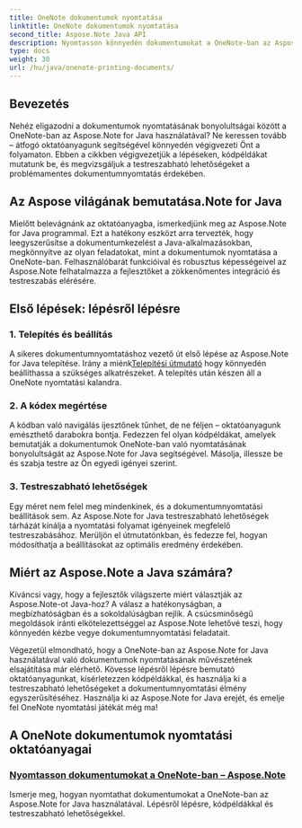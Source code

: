 ```yaml
---
title: OneNote dokumentumok nyomtatása
linktitle: OneNote dokumentumok nyomtatása
second_title: Aspose.Note Java API
description: Nyomtasson könnyedén dokumentumokat a OneNote-ban az Aspose.Note for Java segítségével. Ezek az oktatóanyagok lépésről lépésre útmutatást és kódpéldákat kínálnak a zökkenőmentes dokumentumnyomtatáshoz.
type: docs
weight: 30
url: /hu/java/onenote-printing-documents/
---
```


## Bevezetés

Nehéz eligazodni a dokumentumok nyomtatásának bonyolultságai között a OneNote-ban az Aspose.Note for Java használatával? Ne keressen tovább – átfogó oktatóanyagunk segítségével könnyedén végigvezeti Önt a folyamaton. Ebben a cikkben végigvezetjük a lépéseken, kódpéldákat mutatunk be, és megvizsgáljuk a testreszabható lehetőségeket a problémamentes dokumentumnyomtatás érdekében.

## Az Aspose világának bemutatása.Note for Java

Mielőtt belevágnánk az oktatóanyagba, ismerkedjünk meg az Aspose.Note for Java programmal. Ezt a hatékony eszközt arra tervezték, hogy leegyszerűsítse a dokumentumkezelést a Java-alkalmazásokban, megkönnyítve az olyan feladatokat, mint a dokumentumok nyomtatása a OneNote-ban. Felhasználóbarát funkcióival és robusztus képességeivel az Aspose.Note felhatalmazza a fejlesztőket a zökkenőmentes integráció és testreszabás elérésére.

## Első lépések: lépésről lépésre

### 1. Telepítés és beállítás

 A sikeres dokumentumnyomtatáshoz vezető út első lépése az Aspose.Note for Java telepítése. Irány a miénk[Telepítési útmutató](https://releases.aspose.com/note/java/) hogy könnyedén beállíthassa a szükséges alkatrészeket. A telepítés után készen áll a OneNote nyomtatási kalandra.

### 2. A kódex megértése

A kódban való navigálás ijesztőnek tűnhet, de ne féljen – oktatóanyagunk emészthető darabokra bontja. Fedezzen fel olyan kódpéldákat, amelyek bemutatják a dokumentumok OneNote-ban való nyomtatásának bonyolultságát az Aspose.Note for Java segítségével. Másolja, illessze be és szabja testre az Ön egyedi igényei szerint.

### 3. Testreszabható lehetőségek

Egy méret nem felel meg mindenkinek, és a dokumentumnyomtatási beállítások sem. Az Aspose.Note for Java testreszabható lehetőségek tárházát kínálja a nyomtatási folyamat igényeinek megfelelő testreszabásához. Merüljön el útmutatónkban, és fedezze fel, hogyan módosíthatja a beállításokat az optimális eredmény érdekében.

## Miért az Aspose.Note a Java számára?

Kíváncsi vagy, hogy a fejlesztők világszerte miért választják az Aspose.Note-ot Java-hoz? A válasz a hatékonyságban, a megbízhatóságban és a sokoldalúságban rejlik. A csúcsminőségű megoldások iránti elkötelezettséggel az Aspose.Note lehetővé teszi, hogy könnyedén kézbe vegye dokumentumnyomtatási feladatait.

Végezetül elmondható, hogy a OneNote-ban az Aspose.Note for Java használatával való dokumentumok nyomtatásának művészetének elsajátítása már elérhető. Kövesse lépésről lépésre bemutató oktatóanyagunkat, kísérletezzen kódpéldákkal, és használja ki a testreszabható lehetőségeket a dokumentumnyomtatási élmény egyszerűsítéséhez. Használja ki az Aspose.Note for Java erejét, és emelje fel OneNote nyomtatási játékát még ma!
## A OneNote dokumentumok nyomtatási oktatóanyagai
### [Nyomtasson dokumentumokat a OneNote-ban – Aspose.Note](./print-documents/)
Ismerje meg, hogyan nyomtathat dokumentumokat a OneNote-ban az Aspose.Note for Java használatával. Lépésről lépésre, kódpéldákkal és testreszabható lehetőségekkel.